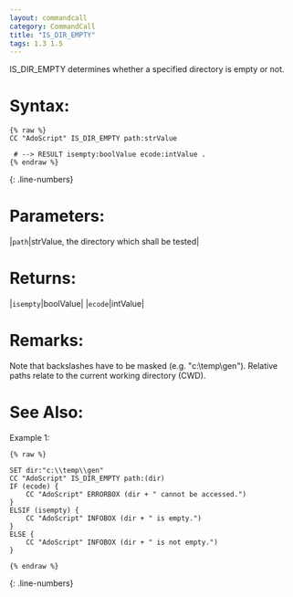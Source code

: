 ```yaml
---
layout: commandcall
category: CommandCall
title: "IS_DIR_EMPTY"
tags: 1.3 1.5
---
```


IS_DIR_EMPTY determines whether a specified directory is empty or not.

# Syntax:  

```adoscript
{% raw %}
CC "AdoScript" IS_DIR_EMPTY	path:strValue

 # --> RESULT isempty:boolValue ecode:intValue .
{% endraw %}
```
{: .line-numbers}

# Parameters:  

|`path`|strValue, the directory which shall be tested|

# Returns:  

|`isempty`|boolValue|
|`ecode`|intValue|

# Remarks:

Note that backslashes have to be masked (e.g. "c:\\temp\\gen"). Relative paths relate to the current working directory (CWD).

# See Also:



Example 1:

```adoscript
{% raw %}

SET dir:"c:\\temp\\gen"
CC "AdoScript" IS_DIR_EMPTY path:(dir)
IF (ecode) {
    CC "AdoScript" ERRORBOX (dir + " cannot be accessed.")
} 
ELSIF (isempty) {
    CC "AdoScript" INFOBOX (dir + " is empty.")
} 
ELSE {
    CC "AdoScript" INFOBOX (dir + " is not empty.")
}

{% endraw %}
```
{: .line-numbers}


